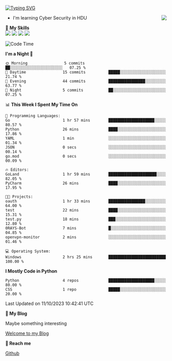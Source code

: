 [![Typing SVG](https://readme-typing-svg.herokuapp.com?font=Fira+Code&pause=1000&random=false&width=450&height=60&lines=Hello+%F0%9F%91%8B%F0%9F%8F%BB;I'm+JBNRZ)](https://git.io/typing-svg)

<a href="#">
  <img align="right" src="https://github-readme-stats.vercel.app/api?username=JBNRZ&show_icons=true&bg_color=15,f2f7fd,E0EAFC" />
</a>

- I'm learning Cyber Security in HDU

🌟 **My Skills**  
![](https://img.shields.io/badge/-Python-3e74a2?style=flat-square&logo=Python&logoColor=fff)
![](https://img.shields.io/badge/-Docker-2496ED?style=flat-square&logo=Docker&logoColor=fff)
![](https://img.shields.io/badge/-Linux-000000?style=flat-square&logo=Linux&logoColor=fff)
![](https://img.shields.io/badge/-MySQL-4479A1?style=flat-square&logo=MySQL&logoColor=fff)

<!--START_SECTION:waka-->
![Code Time](http://img.shields.io/badge/Code%20Time-3%20hrs%2052%20mins-blue)

**I'm a Night 🦉** 

```text
🌞 Morning                5 commits           ██░░░░░░░░░░░░░░░░░░░░░░░   07.25 % 
🌆 Daytime                15 commits          █████░░░░░░░░░░░░░░░░░░░░   21.74 % 
🌃 Evening                44 commits          ████████████████░░░░░░░░░   63.77 % 
🌙 Night                  5 commits           ██░░░░░░░░░░░░░░░░░░░░░░░   07.25 % 
```


📊 **This Week I Spent My Time On** 

```text
💬 Programming Languages: 
Go                       1 hr 57 mins        ████████████████████░░░░░   80.57 % 
Python                   26 mins             ████░░░░░░░░░░░░░░░░░░░░░   17.86 % 
YAML                     1 min               ░░░░░░░░░░░░░░░░░░░░░░░░░   01.34 % 
JSON                     0 secs              ░░░░░░░░░░░░░░░░░░░░░░░░░   00.14 % 
go.mod                   0 secs              ░░░░░░░░░░░░░░░░░░░░░░░░░   00.09 % 

🔥 Editors: 
GoLand                   1 hr 59 mins        █████████████████████░░░░   82.05 % 
PyCharm                  26 mins             ████░░░░░░░░░░░░░░░░░░░░░   17.95 % 

🐱‍💻 Projects: 
oauth                    1 hr 33 mins        ████████████████░░░░░░░░░   64.00 % 
test                     22 mins             ████░░░░░░░░░░░░░░░░░░░░░   15.31 % 
test.py                  18 mins             ███░░░░░░░░░░░░░░░░░░░░░░   12.80 % 
0RAYS-Bot                7 mins              █░░░░░░░░░░░░░░░░░░░░░░░░   04.85 % 
openvpn-monitor          2 mins              ░░░░░░░░░░░░░░░░░░░░░░░░░   01.46 % 

💻 Operating System: 
Windows                  2 hrs 25 mins       █████████████████████████   100.00 % 
```

**I Mostly Code in Python** 

```text
Python                   4 repos             ████████████████████░░░░░   80.00 % 
CSS                      1 repo              █████░░░░░░░░░░░░░░░░░░░░   20.00 % 
```




 Last Updated on 11/10/2023 10:42:41 UTC
<!--END_SECTION:waka-->

 **🌱 My Blog**

Maybe something interesting

[Welcome to my Blog](https://jbnrz.com.cn/)

 **💬 Reach me** 

[Github](https://github.com/JBNRZ)
